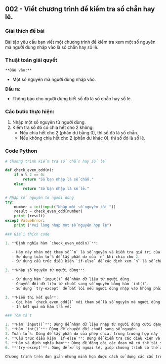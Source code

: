 ## 002 - Viết chương trình để kiểm tra số chẵn hay lẻ.

### Giải thích đề bài

Bài tập yêu cầu bạn viết một chương trình để kiểm tra xem một số nguyên mà người dùng nhập vào là số chẵn hay số lẻ.

### Thuật toán giải quyết

    **Đầu vào:**

- Một số nguyên mà người dùng nhập vào.

**Đầu ra:**

- Thông báo cho người dùng biết số đó là số chẵn hay số lẻ.

### Các bước thực hiện:

1. Nhập một số nguyên từ người dùng.
2. Kiểm tra số đó có chia hết cho 2 không:
   - Nếu chia hết cho 2 (phần dư bằng 0), thì số đó là số chẵn.
   - Nếu không chia hết cho 2 (phần dư khác 0), thì số đó là số lẻ.
  
### Code Python

```python
# Chương trình kiểm tra số chẵn hay số lẻ

def check_even_odd(n):
    if n % 2 == 0: 
        return "Số bạn nhập là số chẵn."
    else:
        return "Số bạn nhập là số lẻ."

# Nhập số nguyên từ người dùng
try:
    number = int(input("Nhập một số nguyên tố: "))
    result = check_even_odd(number)
    print (result)
except ValueError:
    print ("Vui lòng nhập một số nguyên hợp lệ")

### Giải thích code

1. **Định nghĩa hàm `check_even_odd(n)`**:

   - Hàm này nhận một tham số `n` là số nguyên và kiểm tra giá trị của `n`.
   - Sử dụng toán tử % để lấy phần dư của `n` khi chia cho 2.
   - Sử dụng cấu trúc điều kiện `if-else` để xác định xem `n` là số chẵn, số lẻ và trả về thông báo tương ứng.

2. **Nhập số nguyên từ người dùng**:

   - Sử dụng hàm `input()` để nhận dữ liệu từ người dùng.
   - Chuyển đổi dữ liệu từ chuỗi sang số nguyên bằng hàm `int()`.
   - Sử dụng `try-except` để bắt lỗi nếu người dùng nhập vào không phải là số nguyên hợp lệ, từ đó in ra thông báo lỗi.

3. **Hiển thị kết quả**:
   - Gọi hàm `check_even_odd()` với tham số là số nguyên mà người dùng đã nhập.
   - In kết quả mà hàm trả về.

### Tóm tắt

1. **Hàm `input()`**: Dùng để nhận dữ liệu nhập từ người dùng dưới dạng chuỗi.
2. **Hàm `int()`**: Dùng để chuyển đổi chuỗi sang số nguyên.
3. Toán tử %: Dùng để lấy phần dư của phép chia, trong trường hợp này là chia cho 2 để kiểm tra tính chẵn lẻ.
4. **Cấu trúc điều kiện `if-else`**: Dùng để kiểm tra các điều kiện và thực thi các đoạn mã khác nhau dựa trên kết quả của các điều kiện đó.
5. **Hàm và định nghĩa hàm**: Dùng để đóng gói các đoạn mã có thể tái sử dụng và giúp chương trình dễ đọc hơn.
6. **`try-except`**: Dùng để xử lý ngoại lệ, giúp chương trình có thể xử lý các lỗi có thể xảy ra khi chuyển đổi dữ liệu hoặc các lỗi khác.

Chương trình trên đơn giản nhưng minh họa được cách sử dụng các cấu trúc điều kiện, hàm và xử lý ngoại lệ trong Python để giải quyết một bài toán cụ thể về kiểm tra số chẵn hay lẻ.
